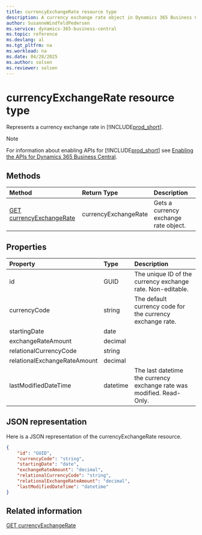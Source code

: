 ```yaml
---
title: currencyExchangeRate resource type
description: A currency exchange rate object in Dynamics 365 Business Central.
author: SusanneWindfeldPedersen
ms.service: dynamics-365-business-central
ms.topic: reference
ms.devlang: al
ms.tgt_pltfrm: na
ms.workload: na
ms.date: 04/28/2025
ms.author: solsen
ms.reviewer: solsen
---
```


# currencyExchangeRate resource type

<!-- START>DO_NOT_EDIT -->
<!-- IMPORTANT:Do not edit any of the content between here and the END>DO_NOT_EDIT. -->
Represents a currency exchange rate in [!INCLUDE[prod_short](../../../includes/prod_short.md)].

> [!NOTE]
> For information about enabling APIs for [!INCLUDE[prod_short](../../../includes/prod_short.md)] see [Enabling the APIs for Dynamics 365 Business Central](../enabling-apis-for-dynamics-nav.md).

## Methods

| Method | Return Type|Description |
|:--------------------|:-----------|:-------------------------|
|[GET currencyExchangeRate](../api/dynamics_currencyexchangerate_get.md)|currencyExchangeRate|Gets a currency exchange rate object.|



## Properties

| Property           | Type   |Description     |
|:-------------------|:-------|:---------------|
|id|GUID|The unique ID of the currency exchange rate. Non-editable.|
|currencyCode|string|The default currency code for the currency exchange rate.|
|startingDate|date||
|exchangeRateAmount|decimal||
|relationalCurrencyCode|string||
|relationalExchangeRateAmount|decimal||
|lastModifiedDateTime|datetime|The last datetime the currency exchange rate was modified. Read-Only.|

## JSON representation

Here is a JSON representation of the currencyExchangeRate resource.


```json
{
    "id": "GUID",
    "currencyCode": "string",
    "startingDate": "date",
    "exchangeRateAmount": "decimal",
    "relationalCurrencyCode": "string",
    "relationalExchangeRateAmount": "decimal",
    "lastModifiedDateTime": "datetime"
}
```
<!-- IMPORTANT: END>DO_NOT_EDIT -->

## Related information
[GET currencyExchangeRate](../api/dynamics_currencyexchangerate_get.md)
